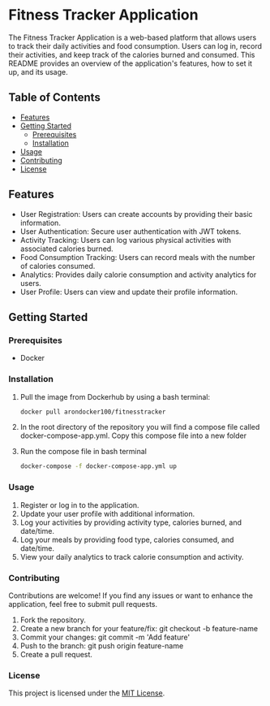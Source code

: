 # Fitness Tracker Application

The Fitness Tracker Application is a web-based platform that allows users to track their daily activities and food consumption. Users can log in, record their activities, and keep track of the calories burned and consumed. This README provides an overview of the application's features, how to set it up, and its usage.

## Table of Contents

- [Features](#features)
- [Getting Started](#getting-started)
    - [Prerequisites](#prerequisites)
    - [Installation](#installation)
- [Usage](#usage)
- [Contributing](#contributing)
- [License](#license)

## Features

- User Registration: Users can create accounts by providing their basic information.
- User Authentication: Secure user authentication with JWT tokens.
- Activity Tracking: Users can log various physical activities with associated calories burned.
- Food Consumption Tracking: Users can record meals with the number of calories consumed.
- Analytics: Provides daily calorie consumption and activity analytics for users.
- User Profile: Users can view and update their profile information.

## Getting Started

### Prerequisites

- Docker

### Installation

1. Pull the image from Dockerhub by using a bash terminal:

   ```sh
   docker pull arondocker100/fitnesstracker
   

2. In the root directory of the repository you will find a compose file called docker-compose-app.yml. Copy this compose file into a new folder
    

3. Run the compose file in bash terminal

    ```sh
    docker-compose -f docker-compose-app.yml up


### Usage
1. Register or log in to the application.
2. Update your user profile with additional information.
3. Log your activities by providing activity type, calories burned, and date/time.
4. Log your meals by providing food type, calories consumed, and date/time.
5. View your daily analytics to track calorie consumption and activity.

### Contributing
Contributions are welcome! If you find any issues or want to enhance the application, feel free to submit pull requests.

1. Fork the repository.
2. Create a new branch for your feature/fix: git checkout -b feature-name
3. Commit your changes: git commit -m 'Add feature'
4. Push to the branch: git push origin feature-name
5. Create a pull request.

### License

This project is licensed under the [MIT License](LICENSE).